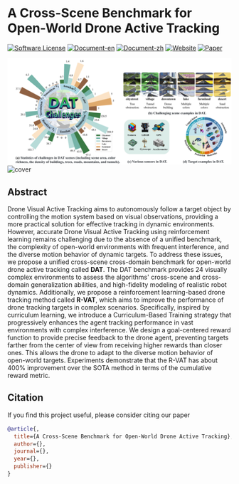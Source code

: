 # A Cross-Scene Benchmark for Open-World Drone Active Tracking
[![Software License](https://img.shields.io/badge/license-MIT-blue)](LICENSE)
[![Document-en](https://img.shields.io/badge/doc-guide-blue)](https://forcvpr2025.github.io/anonymous/)
[![Document-zh](https://img.shields.io/badge/文档-指引-blue)](https://forcvpr2025.github.io/anonymous/zh/index.html)
[![Website](https://img.shields.io/badge/website-exhibition-blue)](https://dat-benchmark.framer.website/)
[![Paper](https://img.shields.io/badge/paper-work-blue)](https://arxiv.org/)

![cover1](./readmeCache/cover1.png)
![cover](./readmeCache/cover.gif)

## Abstract
Drone Visual Active Tracking aims to autonomously follow a target object by controlling the motion system based on visual observations, providing a more practical solution for effective tracking in dynamic environments. However, accurate Drone Visual Active Tracking using reinforcement learning remains challenging due to the absence of a unified benchmark, the complexity of open-world environments with frequent interference, and the diverse motion behavior of dynamic targets. To address these issues, we propose a unified cross-scene cross-domain benchmark for open-world drone active tracking called **DAT**. The DAT benchmark provides 24 visually complex environments to assess the algorithms' cross-scene and cross-domain generalization abilities, and high-fidelity modeling of realistic robot dynamics. Additionally, we propose a reinforcement learning-based drone tracking method called **R-VAT**, which aims to improve the performance of drone tracking targets in complex scenarios. Specifically, inspired by curriculum learning, we introduce a Curriculum-Based Training strategy that progressively enhances the agent tracking performance in vast environments with complex interference. We design a goal-centered reward function to provide precise feedback to the drone agent, preventing targets farther from the center of view from receiving higher rewards than closer ones. This allows the drone to adapt to the diverse motion behavior of open-world targets. Experiments demonstrate that the R-VAT has about 400% improvement over the SOTA method in terms of the cumulative reward metric.


## Citation
If you find this project useful, please consider citing our paper
```bibtex
@article{,
  title={A Cross-Scene Benchmark for Open-World Drone Active Tracking},
  author={},
  journal={},
  year={},
  publisher={}
}
```
